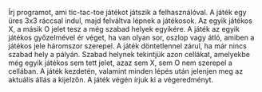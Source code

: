 Írj programot, ami tic-tac-toe játékot játszik a felhasználóval. A játék egy üres 3x3 ráccsal indul, majd felváltva lépnek a játékosok. Az egyik játékos X, a másik O jelet tesz a még szabad helyek egyikére. A játék az egyik játékos győzelmével ér véget, ha van olyan sor, oszlop vagy átló, amiben a játékos jele háromszor szerepel. A játék döntetlennel zárul, ha már nincs szabad hely a pályán. Szabad helynek tekintjük azon cellákat, amelyekbe még egyik játékos sem tett jelet, azaz sem X, sem O nem szerepel a cellában. A játék kezdetén, valamint minden lépés után jelenjen meg az aktuális állás a kijelzőn. A játék végén írjuk ki a végeredményt.